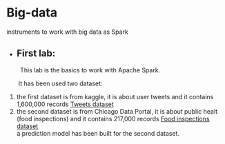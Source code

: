 # Big-data
instruments to work with big data as Spark

- ## First lab:
&nbsp; &nbsp; &nbsp; &nbsp; This lab is the basics to work with Apache Spark.

&nbsp; &nbsp; &nbsp; &nbsp;It has been used two dataset:
1. the first dataset is from kaggle, it is about user tweets and it contains 1,600,000 records
[Tweets dataset](https://www.kaggle.com/kazanova/sentiment140#training.1600000.processed.noemoticon.csv)
2. the second dataset is from  Chicago Data Portal, it is about public healt (food inspections) and it contains 217,000 records
[Food inspections dataset](https://data.cityofchicago.org/Health-Human-Services/Food-Inspections/4ijn-s7e5)\
a prediction model has been built for the second dataset.
